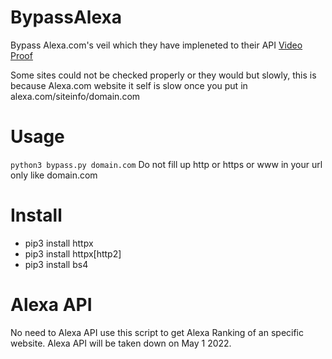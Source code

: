 # BypassAlexa
Bypass Alexa.com's veil which they have impleneted to their API <a href="https://www.youtube.com/watch?v=n20ZROx7cK4">Video Proof</a>

Some sites could not be checked properly or they would but slowly, this is because Alexa.com website it self is slow once you put in alexa.com/siteinfo/domain.com
# Usage
``python3 bypass.py domain.com`` Do not fill up http or https or www in your url only like domain.com

# Install
- pip3 install httpx<br>
- pip3 install httpx[http2]<br>
- pip3 install bs4

# Alexa API
No need to Alexa API use this script to get Alexa Ranking of an specific website. Alexa API will be taken down on May 1 2022.
